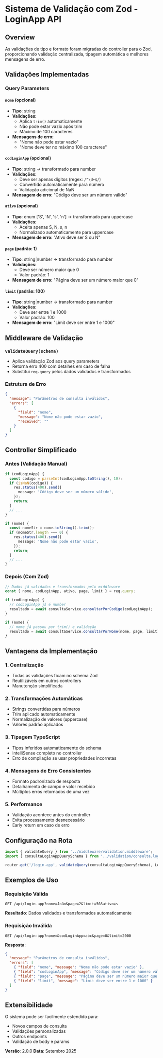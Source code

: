 # Sistema de Validação com Zod - LoginApp API

## Overview

As validações de tipo e formato foram migradas do controller para o Zod, proporcionando validação centralizada, tipagem automática e melhores mensagens de erro.

## Validações Implementadas

### Query Parameters

#### `nome` (opcional)

- **Tipo**: string
- **Validações**:
  - Aplica `trim()` automaticamente
  - Não pode estar vazio após trim
  - Máximo de 100 caracteres
- **Mensagens de erro**:
  - "Nome não pode estar vazio"
  - "Nome deve ter no máximo 100 caracteres"

#### `codLoginApp` (opcional)

- **Tipo**: string → transformado para number
- **Validações**:
  - Deve ser apenas dígitos (regex: `/^\d+$/`)
  - Convertido automaticamente para número
  - Validação adicional de NaN
- **Mensagem de erro**: "Código deve ser um número válido"

#### `ativo` (opcional)

- **Tipo**: enum ['S', 'N', 's', 'n'] → transformado para uppercase
- **Validações**:
  - Aceita apenas S, N, s, n
  - Normalizado automaticamente para uppercase
- **Mensagem de erro**: "Ativo deve ser S ou N"

#### `page` (padrão: 1)

- **Tipo**: string|number → transformado para number
- **Validações**:
  - Deve ser número maior que 0
  - Valor padrão: 1
- **Mensagem de erro**: "Página deve ser um número maior que 0"

#### `limit` (padrão: 100)

- **Tipo**: string|number → transformado para number
- **Validações**:
  - Deve ser entre 1 e 1000
  - Valor padrão: 100
- **Mensagem de erro**: "Limit deve ser entre 1 e 1000"

## Middleware de Validação

### `validateQuery(schema)`

- Aplica validação Zod aos query parameters
- Retorna erro 400 com detalhes em caso de falha
- Substitui `req.query` pelos dados validados e transformados

### Estrutura de Erro

```json
{
  "message": "Parâmetros de consulta inválidos",
  "errors": [
    {
      "field": "nome",
      "message": "Nome não pode estar vazio",
      "received": ""
    }
  ]
}
```

## Controller Simplificado

### Antes (Validação Manual)

```typescript
if (codLoginApp) {
  const codigo = parseInt(codLoginApp.toString(), 10);
  if (isNaN(codigo)) {
    res.status(400).send({
      message: 'Código deve ser um número válido',
    });
    return;
  }
  // ...
}

if (nome) {
  const nomeStr = nome.toString().trim();
  if (nomeStr.length === 0) {
    res.status(400).send({
      message: 'Nome não pode estar vazio',
    });
    return;
  }
  // ...
}
```

### Depois (Com Zod)

```typescript
// Dados já validados e transformados pelo middleware
const { nome, codLoginApp, ativo, page, limit } = req.query;

if (codLoginApp) {
  // codLoginApp já é number
  resultado = await consultaService.consultarPorCodigo(codLoginApp);
}

if (nome) {
  // nome já passou por trim() e validação
  resultado = await consultaService.consultarPorNome(nome, page, limit);
}
```

## Vantagens da Implementação

### 1. **Centralização**

- Todas as validações ficam no schema Zod
- Reutilizáveis em outros controllers
- Manutenção simplificada

### 2. **Transformações Automáticas**

- Strings convertidas para números
- Trim aplicado automaticamente
- Normalização de valores (uppercase)
- Valores padrão aplicados

### 3. **Tipagem TypeScript**

- Tipos inferidos automaticamente do schema
- IntelliSense completo no controller
- Erro de compilação se usar propriedades incorretas

### 4. **Mensagens de Erro Consistentes**

- Formato padronizado de resposta
- Detalhamento de campo e valor recebido
- Múltiplos erros retornados de uma vez

### 5. **Performance**

- Validação acontece antes do controller
- Evita processamento desnecessário
- Early return em caso de erro

## Configuração na Rota

```typescript
import { validateQuery } from '../middleware/validation.middleware';
import { consultaLoginAppQuerySchema } from '../validation/consulta.login.app.validation';

router.get('/login-app', validateQuery(consultaLoginAppQuerySchema), LoginAppController.get);
```

## Exemplos de Uso

### Requisição Válida

```
GET /api/login-app?nome=João&page=2&limit=50&ativo=s
```

**Resultado**: Dados validados e transformados automaticamente

### Requisição Inválida

```
GET /api/login-app?nome=&codLoginApp=abc&page=0&limit=2000
```

**Resposta**:

```json
{
  "message": "Parâmetros de consulta inválidos",
  "errors": [
    { "field": "nome", "message": "Nome não pode estar vazio" },
    { "field": "codLoginApp", "message": "Código deve ser um número válido" },
    { "field": "page", "message": "Página deve ser um número maior que 0" },
    { "field": "limit", "message": "Limit deve ser entre 1 e 1000" }
  ]
}
```

## Extensibilidade

O sistema pode ser facilmente estendido para:

- Novos campos de consulta
- Validações personalizadas
- Outros endpoints
- Validação de body e params

**Versão**: 2.0.0
**Data**: Setembro 2025
